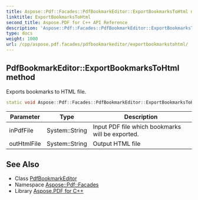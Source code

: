 ```yaml
---
title: Aspose::Pdf::Facades::PdfBookmarkEditor::ExportBookmarksToHtml method
linktitle: ExportBookmarksToHtml
second_title: Aspose.PDF for C++ API Reference
description: 'Aspose::Pdf::Facades::PdfBookmarkEditor::ExportBookmarksToHtml method. Exports bookmarks to HTML file in C++.'
type: docs
weight: 1000
url: /cpp/aspose.pdf.facades/pdfbookmarkeditor/exportbookmarkstohtml/
---
```

## PdfBookmarkEditor::ExportBookmarksToHtml method


Exports bookmarks to HTML file.

```cpp
static void Aspose::Pdf::Facades::PdfBookmarkEditor::ExportBookmarksToHtml(System::String inPdfFile, System::String outHtmlFile)
```


| Parameter | Type | Description |
| --- | --- | --- |
| inPdfFile | System::String | Input PDF file which bookmarks will be exported. |
| outHtmlFile | System::String | Output HTML file |

## See Also

* Class [PdfBookmarkEditor](../)
* Namespace [Aspose::Pdf::Facades](../../)
* Library [Aspose.PDF for C++](../../../)

